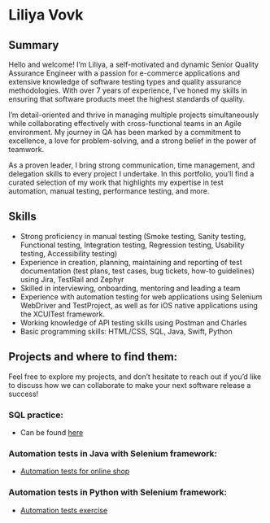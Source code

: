 # Liliya Vovk
## Summary
Hello and welcome! I’m Liliya, a self-motivated and dynamic Senior Quality Assurance Engineer with a passion for e-commerce applications and extensive knowledge of software testing types and quality assurance methodologies. With over 7 years of experience, I’ve honed my skills in ensuring that software products meet the highest standards of quality.

I’m detail-oriented and thrive in managing multiple projects simultaneously while collaborating effectively with cross-functional teams in an Agile environment. My journey in QA has been marked by a commitment to excellence, a love for problem-solving, and a strong belief in the power of teamwork.

As a proven leader, I bring strong communication, time management, and delegation skills to every project I undertake. In this portfolio, you’ll find a curated selection of my work that highlights my expertise in test automation, manual testing, performance testing, and more.

## Skills
* Strong proficiency in manual testing (Smoke testing, Sanity testing, Functional testing, Integration testing, Regression testing, Usability testing, Accessibility testing)
* Experience in creation, planning, maintaining and reporting of test documentation (test plans, test cases, bug tickets, how-to guidelines) using Jira, TestRail and Zephyr
* Skilled in interviewing, onboarding, mentoring and leading a team
* Experience with automation testing for web applications using Selenium WebDriver and TestProject, as well as for iOS native applications using the XCUITest framework.
* Working knowledge of API testing skills using Postman and Charles
* Basic programming skills: HTML/CSS, SQL, Java, Swift, Python

## Projects and where to find them:
Feel free to explore my projects, and don’t hesitate to reach out if you’d like to discuss how we can collaborate to make your next software release a success!

### SQL practice:
* Can be found [here](https://github.com/liliyavovk-17/sql-practice)
### Automation tests in Java with Selenium framework:
* [Automation tests for online shop](https://github.com/liliyavovk-17/seleniumJava)

### Automation tests in Python with Selenium framework:
* [Automation tests exercise](https://github.com/liliyavovk-17/LiliyasSeleniumPythonExercise)


